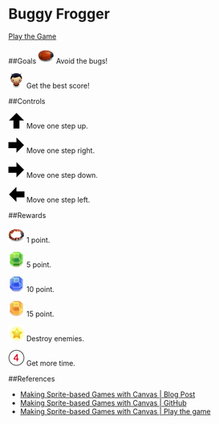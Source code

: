 Buggy Frogger
=============

[Play the Game](http://rachkoud.github.io/frontend-nanodegree-arcade-game/index.html)

##Goals
![Enemy](/images/enemy-32-32.png) Avoid the bugs!

![Player](/images/char-boy-32-32.png) Get the best score!

##Controls

![Move up](/images/arrow-up.png) Move one step up.

![Move right](/images/arrow-right.png) Move one step right.

![Move down](/images/arrow-right.png) Move one step down.

![Move left](/images/arrow-left.png) Move one step left.

##Rewards

![Destroyed enemy](/images/bug-destroyed-32-32.png) 1 point.

![Green gem](/images/gem-green-32-32.png) 5 point.

![Blue gem](/images/gem-blue-32-32.png) 10 point.

![Orange gem](/images/gem-orange-32-32.png) 15 point.

![Star](/images/star-32-32.png) Destroy enemies.

![More time](/images/more-time-32-32.png) Get more time.

##References

- [Making Sprite-based Games with Canvas | Blog Post](https://developer.mozilla.org/en/docs/Web/API/window.requestAnimationFrame)
- [Making Sprite-based Games with Canvas | GitHub](https://github.com/jlongster/canvas-game-bootstrap)
- [Making Sprite-based Games with Canvas | Play the game](http://jlongster.github.io/canvas-game-bootstrap/)